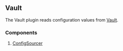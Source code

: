 ## Vault

The Vault plugin reads configuration values from [Vault](https://www.vaultproject.io/).

### Components

1. [ConfigSourcer](/waypoint/integrations/hashicorp/vault/latest/components/config-sourcer)
